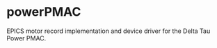 powerPMAC
=========

EPICS motor record implementation and device driver for the Delta Tau Power PMAC.
